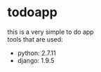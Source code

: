 # todoapp
this is a very simple to do app<br/>
tools that are used:
<ul>
<li>python: 2.7.11</li>
<li>django: 1.9.5</li>
</ul>
